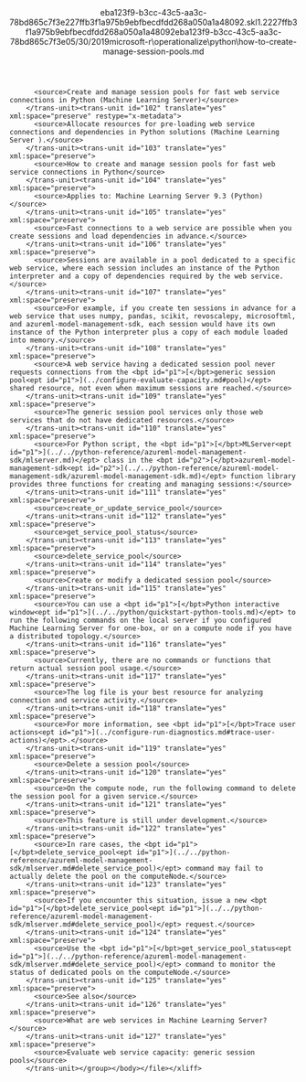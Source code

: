 <?xml version="1.0"?><xliff version="1.2" xmlns="urn:oasis:names:tc:xliff:document:1.2" xmlns:xsi="http://www.w3.org/2001/XMLSchema-instance" xsi:schemaLocation="urn:oasis:names:tc:xliff:document:1.2 xliff-core-1.2-transitional.xsd"><file datatype="xml" original="how-to-create-manage-session-pools.md" source-language="en-US" target-language="en-US"><header><tool tool-id="mdxliff" tool-name="mdxliff" tool-version="1.0-8ab897d" tool-company="Microsoft" /><xliffext:skl_file_name xmlns:xliffext="urn:microsoft:content:schema:xliffextensions">eba123f9-b3cc-43c5-aa3c-78bd865c7f3e227ffb3f1a975b9ebfbecdfdd268a050a1a48092.skl</xliffext:skl_file_name><xliffext:version xmlns:xliffext="urn:microsoft:content:schema:xliffextensions">1.2</xliffext:version><xliffext:ms.openlocfilehash xmlns:xliffext="urn:microsoft:content:schema:xliffextensions">227ffb3f1a975b9ebfbecdfdd268a050a1a48092</xliffext:ms.openlocfilehash><xliffext:ms.sourcegitcommit xmlns:xliffext="urn:microsoft:content:schema:xliffextensions">eba123f9-b3cc-43c5-aa3c-78bd865c7f3e</xliffext:ms.sourcegitcommit><xliffext:ms.lasthandoff xmlns:xliffext="urn:microsoft:content:schema:xliffextensions">05/30/2019</xliffext:ms.lasthandoff><xliffext:ms.openlocfilepath xmlns:xliffext="urn:microsoft:content:schema:xliffextensions">microsoft-r\operationalize\python\how-to-create-manage-session-pools.md</xliffext:ms.openlocfilepath></header><body><group id="content" extype="content"><trans-unit id="101" translate="yes" xml:space="preserve" restype="x-metadata">
          <source>Create and manage session pools for fast web service connections in Python (Machine Learning Server)</source>
        </trans-unit><trans-unit id="102" translate="yes" xml:space="preserve" restype="x-metadata">
          <source>Allocate resources for pre-loading web service connections and dependencies in Python solutions (Machine Learning Server ).</source>
        </trans-unit><trans-unit id="103" translate="yes" xml:space="preserve">
          <source>How to create and manage session pools for fast web service connections in Python</source>
        </trans-unit><trans-unit id="104" translate="yes" xml:space="preserve">
          <source>Applies to: Machine Learning Server 9.3 (Python)</source>
        </trans-unit><trans-unit id="105" translate="yes" xml:space="preserve">
          <source>Fast connections to a web service are possible when you create sessions and load dependencies in advance.</source>
        </trans-unit><trans-unit id="106" translate="yes" xml:space="preserve">
          <source>Sessions are available in a pool dedicated to a specific web service, where each session includes an instance of the Python interpreter and a copy of dependencies required by the web service.</source>
        </trans-unit><trans-unit id="107" translate="yes" xml:space="preserve">
          <source>For example, if you create ten sessions in advance for a web service that uses numpy, pandas, scikit, revoscalepy, microsoftml, and azureml-model-management-sdk, each session would have its own instance of the Python interpreter plus a copy of each module loaded into memory.</source>
        </trans-unit><trans-unit id="108" translate="yes" xml:space="preserve">
          <source>A web service having a dedicated session pool never requests connections from the <bpt id="p1">[</bpt>generic session pool<ept id="p1">](../configure-evaluate-capacity.md#pool)</ept> shared resource, not even when maximum sessions are reached.</source>
        </trans-unit><trans-unit id="109" translate="yes" xml:space="preserve">
          <source>The generic session pool services only those web services that do not have dedicated resources.</source>
        </trans-unit><trans-unit id="110" translate="yes" xml:space="preserve">
          <source>For Python script, the <bpt id="p1">[</bpt>MLServer<ept id="p1">](../../python-reference/azureml-model-management-sdk/mlserver.md)</ept> class in the <bpt id="p2">[</bpt>azureml-model-management-sdk<ept id="p2">](../../python-reference/azureml-model-management-sdk/azureml-model-management-sdk.md)</ept> function library provides three functions for creating and managing sessions:</source>
        </trans-unit><trans-unit id="111" translate="yes" xml:space="preserve">
          <source>create_or_update_service_pool</source>
        </trans-unit><trans-unit id="112" translate="yes" xml:space="preserve">
          <source>get_service_pool_status</source>
        </trans-unit><trans-unit id="113" translate="yes" xml:space="preserve">
          <source>delete_service_pool</source>
        </trans-unit><trans-unit id="114" translate="yes" xml:space="preserve">
          <source>Create or modify a dedicated session pool</source>
        </trans-unit><trans-unit id="115" translate="yes" xml:space="preserve">
          <source>You can use a <bpt id="p1">[</bpt>Python interactive window<ept id="p1">](../../python/quickstart-python-tools.md)</ept> to run the following commands on the local server if you configured Machine Learning Server for one-box, or on a compute node if you have a distributed topology.</source>
        </trans-unit><trans-unit id="116" translate="yes" xml:space="preserve">
          <source>Currently, there are no commands or functions that return actual session pool usage.</source>
        </trans-unit><trans-unit id="117" translate="yes" xml:space="preserve">
          <source>The log file is your best resource for analyzing connection and service activity.</source>
        </trans-unit><trans-unit id="118" translate="yes" xml:space="preserve">
          <source>For more information, see <bpt id="p1">[</bpt>Trace user actions<ept id="p1">](../configure-run-diagnostics.md#trace-user-actions)</ept>.</source>
        </trans-unit><trans-unit id="119" translate="yes" xml:space="preserve">
          <source>Delete a session pool</source>
        </trans-unit><trans-unit id="120" translate="yes" xml:space="preserve">
          <source>On the compute node, run the following command to delete the session pool for a given service.</source>
        </trans-unit><trans-unit id="121" translate="yes" xml:space="preserve">
          <source>This feature is still under development.</source>
        </trans-unit><trans-unit id="122" translate="yes" xml:space="preserve">
          <source>In rare cases, the <bpt id="p1">[</bpt>delete_service_pool<ept id="p1">](../../python-reference/azureml-model-management-sdk/mlserver.md#delete_service_pool)</ept> command may fail to actually delete the pool on the computeNode.</source>
        </trans-unit><trans-unit id="123" translate="yes" xml:space="preserve">
          <source>If you encounter this situation, issue a new <bpt id="p1">[</bpt>delete_service_pool<ept id="p1">](../../python-reference/azureml-model-management-sdk/mlserver.md#delete_service_pool)</ept> request.</source>
        </trans-unit><trans-unit id="124" translate="yes" xml:space="preserve">
          <source>Use the <bpt id="p1">[</bpt>get_service_pool_status<ept id="p1">](../../python-reference/azureml-model-management-sdk/mlserver.md#delete_service_pool)</ept> command to monitor the status of dedicated pools on the computeNode.</source>
        </trans-unit><trans-unit id="125" translate="yes" xml:space="preserve">
          <source>See also</source>
        </trans-unit><trans-unit id="126" translate="yes" xml:space="preserve">
          <source>What are web services in Machine Learning Server?</source>
        </trans-unit><trans-unit id="127" translate="yes" xml:space="preserve">
          <source>Evaluate web service capacity: generic session pools</source>
        </trans-unit></group></body></file></xliff>